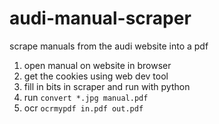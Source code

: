 # audi-manual-scraper
scrape manuals from the audi website into a pdf

1. open manual on website in browser
2. get the cookies using web dev tool
3. fill in bits in scraper and run with python
4. run `convert *.jpg manual.pdf`
5. ocr `ocrmypdf in.pdf out.pdf`
